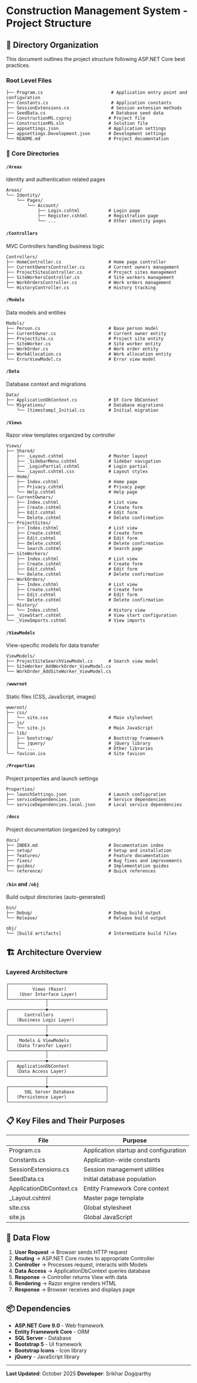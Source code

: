 # Construction Management System - Project Structure

## 📁 Directory Organization

This document outlines the project structure following ASP.NET Core best practices.

### Root Level Files
```
├── Program.cs                          # Application entry point and configuration
├── Constants.cs                        # Application constants
├── SessionExtensions.cs                # Session extension methods
├── SeedData.cs                         # Database seed data
├── ConstructionMS.csproj              # Project file
├── ConstructionMS.sln                 # Solution file
├── appsettings.json                   # Application settings
├── appsettings.Development.json       # Development settings
└── README.md                          # Project documentation
```

### 📂 Core Directories

#### `/Areas`
Identity and authentication related pages
```
Areas/
└── Identity/
    └── Pages/
        └── Account/
            ├── Login.cshtml           # Login page
            ├── Register.cshtml        # Registration page
            └── ...                    # Other identity pages
```

#### `/Controllers`
MVC Controllers handling business logic
```
Controllers/
├── HomeController.cs                  # Home page controller
├── CurrentOwnersController.cs         # Current owners management
├── ProjectSitesController.cs          # Project sites management
├── SiteWorkersController.cs           # Site workers management
├── WorkOrdersController.cs            # Work orders management
└── HistoryController.cs               # History tracking
```

#### `/Models`
Data models and entities
```
Models/
├── Person.cs                          # Base person model
├── CurrentOwner.cs                    # Current owner entity
├── ProjectSite.cs                     # Project site entity
├── SiteWorker.cs                      # Site worker entity
├── WorkOrder.cs                       # Work order entity
├── WorkAllocation.cs                  # Work allocation entity
└── ErrorViewModel.cs                  # Error view model
```

#### `/Data`
Database context and migrations
```
Data/
├── ApplicationDbContext.cs            # EF Core DbContext
└── Migrations/                        # Database migrations
    └── [timestamp]_Initial.cs         # Initial migration
```

#### `/Views`
Razor view templates organized by controller
```
Views/
├── Shared/
│   ├── _Layout.cshtml                 # Master layout
│   ├── _SidebarMenu.cshtml            # Sidebar navigation
│   ├── _LoginPartial.cshtml           # Login partial
│   └── _Layout.cshtml.css             # Layout styles
├── Home/
│   ├── Index.cshtml                   # Home page
│   ├── Privacy.cshtml                 # Privacy page
│   └── Help.cshtml                    # Help page
├── CurrentOwners/
│   ├── Index.cshtml                   # List view
│   ├── Create.cshtml                  # Create form
│   ├── Edit.cshtml                    # Edit form
│   └── Delete.cshtml                  # Delete confirmation
├── ProjectSites/
│   ├── Index.cshtml                   # List view
│   ├── Create.cshtml                  # Create form
│   ├── Edit.cshtml                    # Edit form
│   ├── Delete.cshtml                  # Delete confirmation
│   └── Search.cshtml                  # Search page
├── SiteWorkers/
│   ├── Index.cshtml                   # List view
│   ├── Create.cshtml                  # Create form
│   ├── Edit.cshtml                    # Edit form
│   └── Delete.cshtml                  # Delete confirmation
├── WorkOrders/
│   ├── Index.cshtml                   # List view
│   ├── Create.cshtml                  # Create form
│   ├── Edit.cshtml                    # Edit form
│   └── Delete.cshtml                  # Delete confirmation
├── History/
│   └── Index.cshtml                   # History view
├── _ViewStart.cshtml                  # View start configuration
└── _ViewImports.cshtml                # View imports
```

#### `/ViewModels`
View-specific models for data transfer
```
ViewModels/
├── ProjectSiteSearchViewModel.cs      # Search view model
├── SiteWorker_AddWorkOrder_ViewModel.cs
└── WorkOrder_AddSiteWorker_ViewModel.cs
```

#### `/wwwroot`
Static files (CSS, JavaScript, images)
```
wwwroot/
├── css/
│   └── site.css                       # Main stylesheet
├── js/
│   └── site.js                        # Main JavaScript
├── lib/
│   ├── bootstrap/                     # Bootstrap framework
│   ├── jquery/                        # jQuery library
│   └── ...                            # Other libraries
└── favicon.ico                        # Site favicon
```

#### `/Properties`
Project properties and launch settings
```
Properties/
├── launchSettings.json                # Launch configuration
├── serviceDependencies.json           # Service dependencies
└── serviceDependencies.local.json     # Local service dependencies
```

#### `/docs`
Project documentation (organized by category)
```
docs/
├── INDEX.md                           # Documentation index
├── setup/                             # Setup and installation
├── features/                          # Feature documentation
├── fixes/                             # Bug fixes and improvements
├── guides/                            # Implementation guides
└── reference/                         # Quick references
```

#### `/bin` and `/obj`
Build output directories (auto-generated)
```
bin/
├── Debug/                             # Debug build output
└── Release/                           # Release build output

obj/
└── [build artifacts]                  # Intermediate build files
```

## 🏗️ Architecture Overview

### Layered Architecture
```
┌─────────────────────────────────────┐
│         Views (Razor)               │
│    (User Interface Layer)           │
└──────────────┬──────────────────────┘
               │
┌──────────────▼──────────────────────┐
│      Controllers                    │
│   (Business Logic Layer)            │
└──────────────┬──────────────────────┘
               │
┌──────────────▼──────────────────────┐
│    Models & ViewModels              │
│   (Data Transfer Layer)             │
└──────────────┬──────────────────────┘
               │
┌──────────────▼──────────────────────┐
│   ApplicationDbContext              │
│   (Data Access Layer)               │
└──────────────┬──────────────────────┘
               │
┌──────────────▼──────────────────────┐
│      SQL Server Database            │
│   (Persistence Layer)               │
└─────────────────────────────────────┘
```

## 📋 Key Files and Their Purposes

| File | Purpose |
|------|---------|
| Program.cs | Application startup and configuration |
| Constants.cs | Application-wide constants |
| SessionExtensions.cs | Session management utilities |
| SeedData.cs | Initial database population |
| ApplicationDbContext.cs | Entity Framework Core context |
| _Layout.cshtml | Master page template |
| site.css | Global stylesheet |
| site.js | Global JavaScript |

## 🔄 Data Flow

1. **User Request** → Browser sends HTTP request
2. **Routing** → ASP.NET Core routes to appropriate Controller
3. **Controller** → Processes request, interacts with Models
4. **Data Access** → ApplicationDbContext queries database
5. **Response** → Controller returns View with data
6. **Rendering** → Razor engine renders HTML
7. **Response** → Browser receives and displays page

## 📦 Dependencies

- **ASP.NET Core 9.0** - Web framework
- **Entity Framework Core** - ORM
- **SQL Server** - Database
- **Bootstrap 5** - UI framework
- **Bootstrap Icons** - Icon library
- **jQuery** - JavaScript library

---

**Last Updated**: October 2025
**Developer**: Srikhar Dogiparthy

